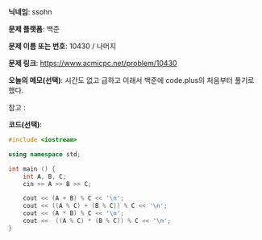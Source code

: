 **닉네임**: ssohn

**문제 플랫폼**: 백준

**문제 이름 또는 번호**: 10430 / 나머지

**문제 링크**: https://www.acmicpc.net/problem/10430

**오늘의 메모(선택)**: 시간도 없고 급하고 이래서 백준에 code.plus의 처음부터 풀기로 했다.

참고 :

**코드(선택)**:

```c++
#include <iostream>

using namespace std;

int main () {
	int A, B, C;
	cin >> A >> B >> C;

	cout << (A + B) % C << '\n';
	cout << ((A % C) + (B % C)) % C << '\n';
	cout << (A * B) % C << '\n';
	cout <<  ((A % C) * (B % C)) % C << '\n';
}
```

